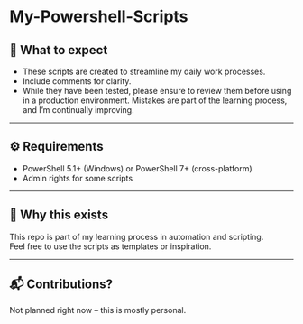# My-Powershell-Scripts

## 📌 What to expect

- These scripts are created to streamline my daily work processes.  
- Include comments for clarity.
- While they have been tested, please ensure to review them before using in a production environment. Mistakes are part of the learning process, and I’m continually improving.

---

## ⚙️ Requirements

- PowerShell 5.1+ (Windows) or PowerShell 7+ (cross-platform)  
- Admin rights for some scripts

---

## 🧠 Why this exists

This repo is part of my learning process in automation and scripting.  
Feel free to use the scripts as templates or inspiration.

---

## 📬 Contributions?

Not planned right now – this is mostly personal.
